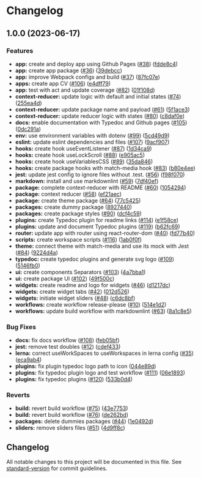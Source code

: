 # Changelog

## 1.0.0 (2023-06-17)


### Features

* **app:** create and deploy app using Github Pages ([#38](https://github.com/MenSeb/react-packages-boilerplate/issues/38)) ([fdde8c4](https://github.com/MenSeb/react-packages-boilerplate/commit/fdde8c4f5bd7c2ce0149c1edc9c5246c93b71654))
* **app:** create app package ([#36](https://github.com/MenSeb/react-packages-boilerplate/issues/36)) ([39debcc](https://github.com/MenSeb/react-packages-boilerplate/commit/39debcc99531aa061f43f007d31887c4031956db))
* **app:** improve Webpack configs and build ([#37](https://github.com/MenSeb/react-packages-boilerplate/issues/37)) ([87fc07e](https://github.com/MenSeb/react-packages-boilerplate/commit/87fc07ee3362f9feda0131dbe179038a8e58fd9f))
* **apps:** create app CV ([#106](https://github.com/MenSeb/react-packages-boilerplate/issues/106)) ([e4dff79](https://github.com/MenSeb/react-packages-boilerplate/commit/e4dff79d18a2fe8d9701f3cd9e2129406eb172cb))
* **app:** test with act and update coverage ([#82](https://github.com/MenSeb/react-packages-boilerplate/issues/82)) ([01f108d](https://github.com/MenSeb/react-packages-boilerplate/commit/01f108d7b8ffa3457228dda6a2a7616122fac5d0))
* **context-reducer:** update logic with default and initial states ([#74](https://github.com/MenSeb/react-packages-boilerplate/issues/74)) ([255ea4d](https://github.com/MenSeb/react-packages-boilerplate/commit/255ea4d1e7e97593c88eccd33d0cca81297b2cc9))
* **context-reducer:** update package name and payload ([#61](https://github.com/MenSeb/react-packages-boilerplate/issues/61)) ([5f1ace3](https://github.com/MenSeb/react-packages-boilerplate/commit/5f1ace38969b1c37b04894ceddae01376f6c3985))
* **context-reducer:** update reducer logic with states ([#80](https://github.com/MenSeb/react-packages-boilerplate/issues/80)) ([c8daf0e](https://github.com/MenSeb/react-packages-boilerplate/commit/c8daf0ec00746816b33d15ccf747d0116ee4a2d0))
* **docs:** enable documentation with Typedoc and Github pages ([#105](https://github.com/MenSeb/react-packages-boilerplate/issues/105)) ([0dc291a](https://github.com/MenSeb/react-packages-boilerplate/commit/0dc291a7a330a71cae4ab3c84b4b54d7b2229894))
* **env:** use environment variables with dotenv ([#99](https://github.com/MenSeb/react-packages-boilerplate/issues/99)) ([5cd49d9](https://github.com/MenSeb/react-packages-boilerplate/commit/5cd49d98e6c629ade3145f31abc19987d9e7d4cf))
* **eslint:** update eslint dependencies and files ([#107](https://github.com/MenSeb/react-packages-boilerplate/issues/107)) ([9acf907](https://github.com/MenSeb/react-packages-boilerplate/commit/9acf9071e6d0b0be2b61c3104f62df2de3053e92))
* **hooks:** create hook useEventListener ([#87](https://github.com/MenSeb/react-packages-boilerplate/issues/87)) ([1d34ca9](https://github.com/MenSeb/react-packages-boilerplate/commit/1d34ca9b7efcfc0fd2bb20447b23b53a9230d849))
* **hooks:** create hook useLockScroll ([#88](https://github.com/MenSeb/react-packages-boilerplate/issues/88)) ([e905ac5](https://github.com/MenSeb/react-packages-boilerplate/commit/e905ac5333cf17cf9da92831f18cf8a745304fcc))
* **hooks:** create hook useVariablesCSS ([#89](https://github.com/MenSeb/react-packages-boilerplate/issues/89)) ([35da846](https://github.com/MenSeb/react-packages-boilerplate/commit/35da84647623fff89d52a26abd2f983cf7b22743))
* **hooks:** create package hooks with match-media hook ([#83](https://github.com/MenSeb/react-packages-boilerplate/issues/83)) ([b80e4ee](https://github.com/MenSeb/react-packages-boilerplate/commit/b80e4eefc04b9270e6b5ab06fe8125333c5066b1))
* **jest:** update jest config to ignore files without .test. ([#56](https://github.com/MenSeb/react-packages-boilerplate/issues/56)) ([f98f070](https://github.com/MenSeb/react-packages-boilerplate/commit/f98f070bef4fef9f2f60bd9e824935dd6bf02944))
* **markdown:** install and use markdownlint ([#59](https://github.com/MenSeb/react-packages-boilerplate/issues/59)) ([7df40ef](https://github.com/MenSeb/react-packages-boilerplate/commit/7df40ef401cfd72958863277aa9ae75a7eb69ea6))
* **package:** complete context-reducer with README ([#60](https://github.com/MenSeb/react-packages-boilerplate/issues/60)) ([1054294](https://github.com/MenSeb/react-packages-boilerplate/commit/1054294256a5eaf9dccf8f796929d9653ba75019))
* **package:** context reducer ([#58](https://github.com/MenSeb/react-packages-boilerplate/issues/58)) ([ef21aec](https://github.com/MenSeb/react-packages-boilerplate/commit/ef21aec7b9be4d4704574d3b08963119e28a8d0d))
* **package:** create theme package ([#64](https://github.com/MenSeb/react-packages-boilerplate/issues/64)) ([77c5425](https://github.com/MenSeb/react-packages-boilerplate/commit/77c54259c594e8b727dd84a1f52772a8e663ddcf))
* **packages:** create dummy package ([8927440](https://github.com/MenSeb/react-packages-boilerplate/commit/8927440575ffd42943195ba14f91aff621a01c38))
* **packages:** create package styles ([#90](https://github.com/MenSeb/react-packages-boilerplate/issues/90)) ([dcf4c59](https://github.com/MenSeb/react-packages-boilerplate/commit/dcf4c598f350c94f1bdda405609a74708e70aad0))
* **plugins:** create Typedoc plugin for readme links ([#114](https://github.com/MenSeb/react-packages-boilerplate/issues/114)) ([e1f58ce](https://github.com/MenSeb/react-packages-boilerplate/commit/e1f58ce915e0320845c453b28e582568adf4b73e))
* **plugins:** update and document Typedoc plugins ([#119](https://github.com/MenSeb/react-packages-boilerplate/issues/119)) ([b62fc69](https://github.com/MenSeb/react-packages-boilerplate/commit/b62fc699dc6351566ff8307da4071c230d43c9db))
* **router:** update app with router using react-router-dom ([#40](https://github.com/MenSeb/react-packages-boilerplate/issues/40)) ([fd77b40](https://github.com/MenSeb/react-packages-boilerplate/commit/fd77b409d114a63d55f850a850d38d4a3ed64d67))
* **scripts:** create workspace scripts ([#116](https://github.com/MenSeb/react-packages-boilerplate/issues/116)) ([1ab0f0f](https://github.com/MenSeb/react-packages-boilerplate/commit/1ab0f0f7497aa8453526aabf03e9f71961a6d30a))
* **theme:** connect theme with match-media and use its mock with Jest ([#84](https://github.com/MenSeb/react-packages-boilerplate/issues/84)) ([9224d4a](https://github.com/MenSeb/react-packages-boilerplate/commit/9224d4a29ead3f2cf07ae41eb3417dad90984bf4))
* **typedoc:** create typedoc plugins and generate svg logo ([#109](https://github.com/MenSeb/react-packages-boilerplate/issues/109)) ([5146fb0](https://github.com/MenSeb/react-packages-boilerplate/commit/5146fb03c8066436e038054166ac84c9ad863383))
* **ui:** create components Separators ([#103](https://github.com/MenSeb/react-packages-boilerplate/issues/103)) ([4a7bba1](https://github.com/MenSeb/react-packages-boilerplate/commit/4a7bba16a8114ffae74d5c5a2365a14a394b4270))
* **ui:** create package UI ([#102](https://github.com/MenSeb/react-packages-boilerplate/issues/102)) ([49f500c](https://github.com/MenSeb/react-packages-boilerplate/commit/49f500ce417d57d6f9a64d1772e8bad1b381a8b2))
* **widgets:** create readme and logo for widgets ([#46](https://github.com/MenSeb/react-packages-boilerplate/issues/46)) ([d1217dc](https://github.com/MenSeb/react-packages-boilerplate/commit/d1217dcd08c7a6c61730677a0902add0ec8dcc77))
* **widgets:** create widget tabs ([#42](https://github.com/MenSeb/react-packages-boilerplate/issues/42)) ([012d526](https://github.com/MenSeb/react-packages-boilerplate/commit/012d526dff9a8d45ada2d27869d9aff7d4988c2d))
* **widgets:** initiate widget sliders ([#48](https://github.com/MenSeb/react-packages-boilerplate/issues/48)) ([c6dc8bf](https://github.com/MenSeb/react-packages-boilerplate/commit/c6dc8bfc5e532e1fce19682da19f8cca33e05416))
* **workflows:** create workflow release-please ([#10](https://github.com/MenSeb/react-packages-boilerplate/issues/10)) ([514e1d2](https://github.com/MenSeb/react-packages-boilerplate/commit/514e1d2449e1704c9f6f10c2adcaf0cd1e17919d))
* **workflows:** update build workflow with markdownlint ([#63](https://github.com/MenSeb/react-packages-boilerplate/issues/63)) ([8a1c8e5](https://github.com/MenSeb/react-packages-boilerplate/commit/8a1c8e5562c0d0aea8f41e9d553f89bc27472dbd))


### Bug Fixes

* **docs:** fix docs workflow ([#108](https://github.com/MenSeb/react-packages-boilerplate/issues/108)) ([feb05bf](https://github.com/MenSeb/react-packages-boilerplate/commit/feb05bff15e98beaa2296abae0778692566b0d88))
* **jest:** remove test doubles ([#12](https://github.com/MenSeb/react-packages-boilerplate/issues/12)) ([cdef433](https://github.com/MenSeb/react-packages-boilerplate/commit/cdef43308b1e67ca11409cf8e27c485c65fe8dcb))
* **lerna:** correct useWorkSpaces to useWorkspaces in lerna config ([#35](https://github.com/MenSeb/react-packages-boilerplate/issues/35)) ([eca9ab4](https://github.com/MenSeb/react-packages-boilerplate/commit/eca9ab463d63382450b0160488dc095a11dc19db))
* **plugins:** fix plugin typedoc logo path to icon ([044e89d](https://github.com/MenSeb/react-packages-boilerplate/commit/044e89d953bd2773f3862d10915945108cb43fe1))
* **plugins:** fix typedoc plugin logo and test workflow ([#111](https://github.com/MenSeb/react-packages-boilerplate/issues/111)) ([06e1893](https://github.com/MenSeb/react-packages-boilerplate/commit/06e1893ed013b45e3dfe4293cce7e8e62c5961fd))
* **plugins:** fix typedoc plugins ([#120](https://github.com/MenSeb/react-packages-boilerplate/issues/120)) ([533b0d4](https://github.com/MenSeb/react-packages-boilerplate/commit/533b0d42804354582a82ff17d126211bdc1b84a8))


### Reverts

* **build:** revert build workflow ([#75](https://github.com/MenSeb/react-packages-boilerplate/issues/75)) ([43e7753](https://github.com/MenSeb/react-packages-boilerplate/commit/43e7753e3b4e6bdfae97e5d5a3c5df02a3230c5c))
* **build:** revert build workflow ([#76](https://github.com/MenSeb/react-packages-boilerplate/issues/76)) ([de262bd](https://github.com/MenSeb/react-packages-boilerplate/commit/de262bdf7cfd0a4d3b1391fbf23f5ed75bfc8bf3))
* **packages:** delete dummies packages ([#44](https://github.com/MenSeb/react-packages-boilerplate/issues/44)) ([1e0492d](https://github.com/MenSeb/react-packages-boilerplate/commit/1e0492d588851af206e206e14da5d2b2d2da2608))
* **sliders:** remove sliders files ([#51](https://github.com/MenSeb/react-packages-boilerplate/issues/51)) ([4d9ff8c](https://github.com/MenSeb/react-packages-boilerplate/commit/4d9ff8c28cba390ce5cd40cad1de9150a7345cf9))

## Changelog

All notable changes to this project will be documented in this file. See [standard-version](https://github.com/conventional-changelog/standard-version) for commit guidelines.
